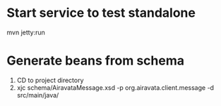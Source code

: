 # Start service to test standalone 
mvn jetty:run

# Generate beans from schema
1. CD to project directory 
2. xjc schema/AiravataMessage.xsd -p org.airavata.client.message -d src/main/java/